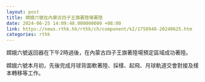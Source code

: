 ```yaml
---
layout: post
title: 嫦娥六號在內蒙古四子王旗著陸場著陸
date: 2024-06-25 14:09:48.000000000 +08:00
link: https://news.rthk.hk/rthk/ch/component/k2/1758948-20240625.htm
categories: rthk
---
```


嫦娥六號返回器在下午2時過後，在內蒙古四子王旗著陸場預定區域成功著陸。

嫦娥六號本月初，先後完成月球背面軟著陸、採樣、起飛、月球軌道交會對接及樣本轉移等工作。
